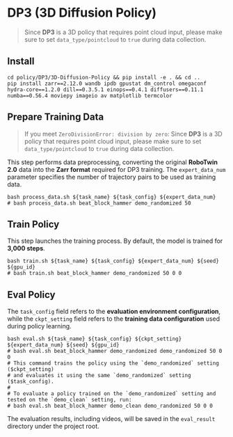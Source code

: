 # DP3 (3D Diffusion Policy)

> Since **DP3** is a 3D policy that requires point cloud input, please make sure to set `data_type/pointcloud` to `true` during data collection.


## Install
```
cd policy/DP3/3D-Diffusion-Policy && pip install -e . && cd ..
pip install zarr==2.12.0 wandb ipdb gpustat dm_control omegaconf hydra-core==1.2.0 dill==0.3.5.1 einops==0.4.1 diffusers==0.11.1 numba==0.56.4 moviepy imageio av matplotlib termcolor
```

## Prepare Training Data

> If you meet `ZeroDivisionError: division by zero`:
>  Since **DP3** is a 3D policy that requires point cloud input, please make sure to set `data_type/pointcloud` to `true` during data collection.

This step performs data preprocessing, converting the original **RoboTwin 2.0** data into the **Zarr format** required for DP3 training.
The `expert_data_num` parameter specifies the number of trajectory pairs to be used as training data.

```
bash process_data.sh ${task_name} ${task_config} ${expert_data_num}
# bash process_data.sh beat_block_hammer demo_randomized 50
```

## Train Policy

This step launches the training process.
By default, the model is trained for **3,000 steps**.

```
bash train.sh ${task_name} ${task_config} ${expert_data_num} ${seed} ${gpu_id}
# bash train.sh beat_block_hammer demo_randomized 50 0 0
```

## Eval Policy

The `task_config` field refers to the **evaluation environment configuration**, while the `ckpt_setting` field refers to the **training data configuration** used during policy learning.

```
bash eval.sh ${task_name} ${task_config} ${ckpt_setting} ${expert_data_num} ${seed} ${gpu_id}
# bash eval.sh beat_block_hammer demo_randomized demo_randomized 50 0 0
# This command trains the policy using the `demo_randomized` setting ($ckpt_setting)
# and evaluates it using the same `demo_randomized` setting ($task_config).
#
# To evaluate a policy trained on the `demo_randomized` setting and tested on the `demo_clean` setting, run:
# bash eval.sh beat_block_hammer demo_clean demo_randomized 50 0 0
```

The evaluation results, including videos, will be saved in the `eval_result` directory under the project root.

